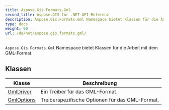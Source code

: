 ```yaml
---
title: Aspose.Gis.Formats.Gml
second_title: Aspose.GIS für .NET-API-Referenz
description: Aspose.Gis.Formats.Gml Namespace bietet Klassen für die Arbeit mit dem GMLFormat.
type: docs
weight: 90
url: /de/net/aspose.gis.formats.gml/
---
```

`Aspose.Gis.Formats.Gml` Namespace bietet Klassen für die Arbeit mit dem GML-Format.

## Klassen

| Klasse | Beschreibung |
| --- | --- |
| [GmlDriver](./gmldriver/) | Ein Treiber für das GML-Format. |
| [GmlOptions](./gmloptions/) | Treiberspezifische Optionen für das GML-Format. |


